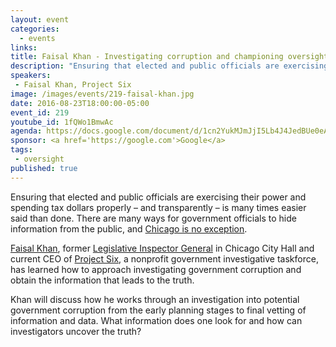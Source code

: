 ```yaml
---
layout: event
categories: 
  - events
links:
title: Faisal Khan - Investigating corruption and championing oversight
description: "Ensuring that elected and public officials are exercising their power and spending tax dollars properly – and transparently – is many times easier said than done. Faisal Khan, former Legislative Inspector General in Chicago City Hall and current CEO of Project Six, will discuss how he works through an investigation into potential government corruption from the early planning stages to final vetting of information and data."
speakers:
 - Faisal Khan, Project Six
image: /images/events/219-faisal-khan.jpg
date: 2016-08-23T18:00:00-05:00
event_id: 219
youtube_id: 1fQWo1BmwAc
agenda: https://docs.google.com/document/d/1cn2YukMJmJjI5Lb4J4JedBUe0eAc4OnARpfveEMClV4/edit#
sponsor: <a href='https://google.com'>Google</a>
tags: 
 - oversight
published: true
---
```


Ensuring that elected and public officials are exercising their power and spending tax dollars properly – and transparently – is many times easier said than done. There are many ways for government officials to hide information from the public, and [Chicago is no exception](http://www.chicagotribune.com/news/laquanmcdonald/ct-laquan-mcdonald-email-lisa-madigan-20160816-story.html).
 
[Faisal Khan](https://www.linkedin.com/in/faisal-khan-3b074428), former [Legislative Inspector General](https://chicagocode.org/2-55-030/) in Chicago City Hall and current CEO of [Project Six](https://thesecretsix.com/), a nonprofit government investigative taskforce, has learned how to approach investigating government corruption and obtain the information that leads to the truth.
 
Khan will discuss how he works through an investigation into potential government corruption from the early planning stages to final vetting of information and data. What information does one look for and how can investigators uncover the truth?

